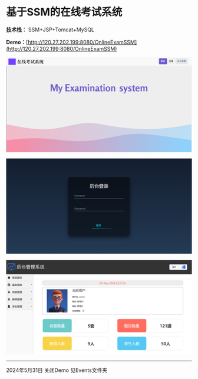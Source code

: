 # 基于SSM的在线考试系统

**技术栈：** SSM+JSP+Tomcat+MySQL

**Demo：**[http://120.27.202.199:8080/OnlineExamSSM](http://120.27.202.199:8080/OnlineExamSSM)

![1716560610609.png](Re_images/index.png)

![1716560769726.png](Re_images/admin_index.png)

![1716560859352.png](Re_images/admin_home.png)

---

2024年5月31日 关闭Demo 见Events文件夹
